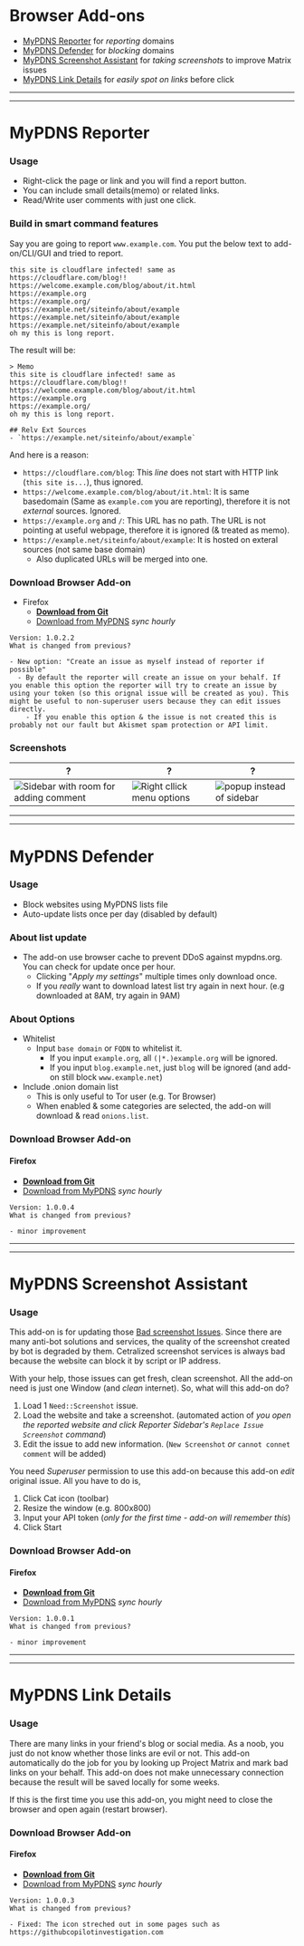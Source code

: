# Browser Add-ons

- [MyPDNS Reporter](addon.md#mypdns-reporter) for _reporting_ domains
- [MyPDNS Defender](addon.md#mypdns-defender) for _blocking_ domains
- [MyPDNS Screenshot Assistant](addon.md#mypdns-screenshot-assistant) for _taking screenshots_ to improve Matrix issues
- [MyPDNS Link Details](addon.md#mypdns-link-details) for _easily spot on links_ before click


----
----

# MyPDNS Reporter

### Usage
  - Right-click the page or link and you will find a report button.
  - You can include small details(memo) or related links.
  - Read/Write user comments with just one click.

### Build in smart command features

Say you are going to report `www.example.com`.
You put the below text to add-on/CLI/GUI and tried to report.

```
this site is cloudflare infected! same as https://cloudflare.com/blog!!
https://welcome.example.com/blog/about/it.html
https://example.org
https://example.org/
https://example.net/siteinfo/about/example
https://example.net/siteinfo/about/example
https://example.net/siteinfo/about/example
oh my this is long report.
```

The result will be:

```
> Memo
this site is cloudflare infected! same as https://cloudflare.com/blog!!
https://welcome.example.com/blog/about/it.html
https://example.org
https://example.org/
oh my this is long report.

## Relv Ext Sources
- `https://example.net/siteinfo/about/example`
```

And here is a reason:

- `https://cloudflare.com/blog`: This _line_ does not start with HTTP link (`this site is...`), thus ignored.
- `https://welcome.example.com/blog/about/it.html`: It is same basedomain (Same as `example.com` you are reporting), therefore it is not _external_ sources. Ignored.
- `https://example.org` and `/`: This URL has no path. The URL is not pointing at useful webpage, therefore it is ignored (& treated as memo).
- `https://example.net/siteinfo/about/example`: It is hosted on exteral sources (not same base domain)
  - Also duplicated URLs will be merged into one.

### Download Browser Add-on

- Firefox
  - [**Download from Git**](https://framagit.org/dCF/deCloudflare/-/raw/master/tool/mypdns/reporter/addon/firefox/addon.xpi)
  - [Download from MyPDNS](https://0xacab.org/my-privacy-dns/matrix/-/raw/master/tools/releases/reporter.xpi) _sync hourly_


```
Version: 1.0.2.2
What is changed from previous?

- New option: "Create an issue as myself instead of reporter if possible"
  - By default the reporter will create an issue on your behalf. If you enable this option the reporter will try to create an issue by using your token (so this orignal issue will be created as you). This might be useful to non-superuser users because they can edit issues directly.
    - If you enable this option & the issue is not created this is probably not our fault but Akismet spam protection or API limit.
```

### Screenshots

| ? | ? | ? |
| -- | -- | -- |
| ![Sidebar with room for adding comment](../.assets/reporter/img/ffaddon-1.webp) | ![Right cllick menu options](../.assets/reporter/img/ffaddon-2.webp) | ![popup instead of sidebar](../.assets/reporter/img/popup.webp) |


----
----

# MyPDNS Defender

### Usage
- Block websites using MyPDNS lists file
- Auto-update lists once per day (disabled by default)

### About list update
- The add-on use browser cache to prevent DDoS against mypdns.org. You can check for update once per hour.
  - Clicking "_Apply my settings_" multiple times only download once.
  - If you _really_ want to download latest list try again in next hour. (e.g downloaded at 8AM, try again in 9AM)

### About Options
- Whitelist
  - Input `base domain` or `FQDN` to whitelist it.
    - If you input `example.org`, all `(|*.)example.org` will be ignored.
    - If you input `blog.example.net`, just `blog` will be ignored (and add-on still block `www.example.net`)
- Include .onion domain list
  - This is only useful to Tor user (e.g. Tor Browser)
  - When enabled & some categories are selected, the add-on will download & read `onions.list`.

### Download Browser Add-on

#### Firefox
  - [**Download from Git**](https://framagit.org/dCF/deCloudflare/-/raw/master/tool/mypdns/defender/addon/firefox/addon.xpi)
  - [Download from MyPDNS](https://0xacab.org/my-privacy-dns/matrix/-/raw/master/tools/releases/defender.xpi) _sync hourly_


```
Version: 1.0.0.4
What is changed from previous?

- minor improvement
```


----
----

# MyPDNS Screenshot Assistant

### Usage
This add-on is for updating those [Bad screenshot Issues](https://0xacab.org/my-privacy-dns/matrix/-/issues/?label_name%5B%5D=Need%3A%3AScreenshot). Since there are many anti-bot solutions and services, the quality of the screenshot created by bot is degraded by them. Cetralized screenshot services is always bad because the website can block it by script or IP address.

With your help, those issues can get fresh, clean screenshot. All the add-on need is just one Window (and _clean_ internet). So, what will this add-on do?

1. Load 1 `Need::Screenshot` issue.
2. Load the website and take a screenshot.  (automated action of _you open the reported website and click Reporter Sidebar's `Replace Issue Screenshot` command_)
3. Edit the issue to add new information.  (`New Screenshot` _or_ `cannot connet comment` will be added)

You need _Superuser_ permission to use this add-on because this add-on _edit_ original issue.
All you have to do is,

1. Click Cat icon (toolbar)
2. Resize the window (e.g. 800x800)
3. Input your API token (_only for the first time - add-on will remember this_)
4. Click Start


### Download Browser Add-on

#### Firefox
  - [**Download from Git**](https://framagit.org/dCF/deCloudflare/-/raw/master/tool/mypdns/sa/addon/firefox/addon.xpi)
  - [Download from MyPDNS](https://0xacab.org/my-privacy-dns/matrix/-/raw/master/tools/releases/sa.xpi) _sync hourly_


```
Version: 1.0.0.1
What is changed from previous?

- minor improvement
```

----
----

# MyPDNS Link Details

### Usage
There are many links in your friend's blog or social media. As a noob, you just do not know whether those links are evil or not. This add-on automatically do the job for you by looking up Project Matrix and mark bad links on your behalf. This add-on does not make unnecessary connection because the result will be saved locally for some weeks.

If this is the first time you use this add-on, you might need to close the browser and open again (restart browser).


### Download Browser Add-on

#### Firefox
  - [**Download from Git**](https://framagit.org/dCF/deCloudflare/-/raw/master/tool/mypdns/ld/addon/firefox/addon.xpi)
  - [Download from MyPDNS](https://0xacab.org/my-privacy-dns/matrix/-/raw/master/tools/releases/ld.xpi) _sync hourly_


```
Version: 1.0.0.3
What is changed from previous?

- Fixed: The icon streched out in some pages such as https://githubcopilotinvestigation.com
```
